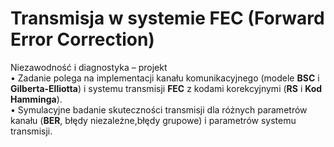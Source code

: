 # Transmisja w systemie FEC (Forward Error Correction)
Niezawodność i diagnostyka – projekt<br />
• Zadanie polega na implementacji kanału komunikacyjnego
(modele **BSC** i **Gilberta-Elliotta**) i systemu transmisji **FEC** z 
kodami korekcyjnymi (**RS** i **Kod Hamminga**).<br />
• Symulacyjne badanie skuteczności transmisji dla 
różnych parametrów kanału (**BER**, błędy niezależne,błędy grupowe) i 
parametrów systemu transmisji.

